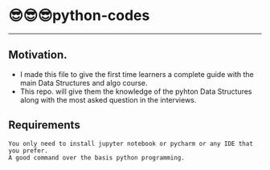 # 😎😎😎python-codes
---
## Motivation.
- I made this file to give the first time learners a complete guide with the main Data Structures and algo course.
- This repo. will give them the knowledge of the pyhton Data Structures along with the most asked question in the interviews.

## Requirements
    You only need to install jupyter notebook or pycharm or any IDE that you prefer.
    A good command over the basis python programming.
